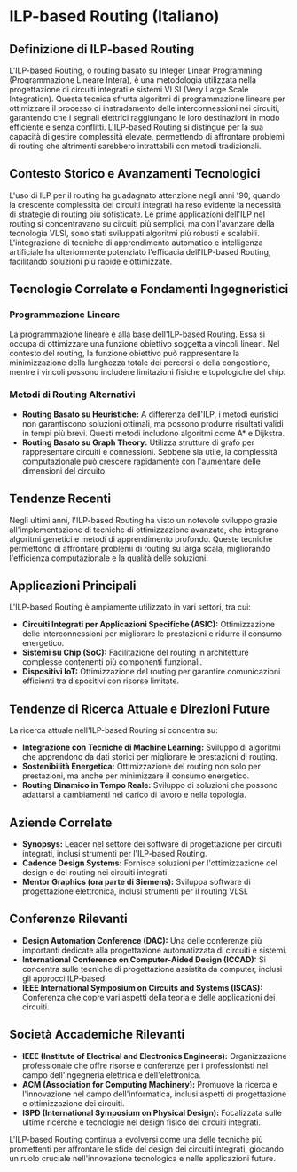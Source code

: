 # ILP-based Routing (Italiano)

## Definizione di ILP-based Routing

L'ILP-based Routing, o routing basato su Integer Linear Programming (Programmazione Lineare Intera), è una metodologia utilizzata nella progettazione di circuiti integrati e sistemi VLSI (Very Large Scale Integration). Questa tecnica sfrutta algoritmi di programmazione lineare per ottimizzare il processo di instradamento delle interconnessioni nei circuiti, garantendo che i segnali elettrici raggiungano le loro destinazioni in modo efficiente e senza conflitti. L'ILP-based Routing si distingue per la sua capacità di gestire complessità elevate, permettendo di affrontare problemi di routing che altrimenti sarebbero intrattabili con metodi tradizionali.

## Contesto Storico e Avanzamenti Tecnologici

L'uso di ILP per il routing ha guadagnato attenzione negli anni '90, quando la crescente complessità dei circuiti integrati ha reso evidente la necessità di strategie di routing più sofisticate. Le prime applicazioni dell'ILP nel routing si concentravano su circuiti più semplici, ma con l'avanzare della tecnologia VLSI, sono stati sviluppati algoritmi più robusti e scalabili. L'integrazione di tecniche di apprendimento automatico e intelligenza artificiale ha ulteriormente potenziato l'efficacia dell'ILP-based Routing, facilitando soluzioni più rapide e ottimizzate.

## Tecnologie Correlate e Fondamenti Ingegneristici

### Programmazione Lineare

La programmazione lineare è alla base dell'ILP-based Routing. Essa si occupa di ottimizzare una funzione obiettivo soggetta a vincoli lineari. Nel contesto del routing, la funzione obiettivo può rappresentare la minimizzazione della lunghezza totale dei percorsi o della congestione, mentre i vincoli possono includere limitazioni fisiche e topologiche del chip.

### Metodi di Routing Alternativi

- **Routing Basato su Heuristiche:** A differenza dell'ILP, i metodi euristici non garantiscono soluzioni ottimali, ma possono produrre risultati validi in tempi più brevi. Questi metodi includono algoritmi come A* e Dijkstra.
- **Routing Basato su Graph Theory:** Utilizza strutture di grafo per rappresentare circuiti e connessioni. Sebbene sia utile, la complessità computazionale può crescere rapidamente con l'aumentare delle dimensioni del circuito.

## Tendenze Recenti

Negli ultimi anni, l'ILP-based Routing ha visto un notevole sviluppo grazie all'implementazione di tecniche di ottimizzazione avanzate, che integrano algoritmi genetici e metodi di apprendimento profondo. Queste tecniche permettono di affrontare problemi di routing su larga scala, migliorando l'efficienza computazionale e la qualità delle soluzioni.

## Applicazioni Principali

L'ILP-based Routing è ampiamente utilizzato in vari settori, tra cui:

- **Circuiti Integrati per Applicazioni Specifiche (ASIC):** Ottimizzazione delle interconnessioni per migliorare le prestazioni e ridurre il consumo energetico.
- **Sistemi su Chip (SoC):** Facilitazione del routing in architetture complesse contenenti più componenti funzionali.
- **Dispositivi IoT:** Ottimizzazione del routing per garantire comunicazioni efficienti tra dispositivi con risorse limitate.

## Tendenze di Ricerca Attuale e Direzioni Future

La ricerca attuale nell'ILP-based Routing si concentra su:

- **Integrazione con Tecniche di Machine Learning:** Sviluppo di algoritmi che apprendono da dati storici per migliorare le prestazioni di routing.
- **Sostenibilità Energetica:** Ottimizzazione del routing non solo per prestazioni, ma anche per minimizzare il consumo energetico.
- **Routing Dinamico in Tempo Reale:** Sviluppo di soluzioni che possono adattarsi a cambiamenti nel carico di lavoro e nella topologia.

## Aziende Correlate

- **Synopsys:** Leader nel settore dei software di progettazione per circuiti integrati, inclusi strumenti per l'ILP-based Routing.
- **Cadence Design Systems:** Fornisce soluzioni per l'ottimizzazione del design e del routing nei circuiti integrati.
- **Mentor Graphics (ora parte di Siemens):** Sviluppa software di progettazione elettronica, inclusi strumenti per il routing VLSI.

## Conferenze Rilevanti

- **Design Automation Conference (DAC):** Una delle conferenze più importanti dedicate alla progettazione automatizzata di circuiti e sistemi.
- **International Conference on Computer-Aided Design (ICCAD):** Si concentra sulle tecniche di progettazione assistita da computer, inclusi gli approcci ILP-based.
- **IEEE International Symposium on Circuits and Systems (ISCAS):** Conferenza che copre vari aspetti della teoria e delle applicazioni dei circuiti.

## Società Accademiche Rilevanti

- **IEEE (Institute of Electrical and Electronics Engineers):** Organizzazione professionale che offre risorse e conferenze per i professionisti nel campo dell'ingegneria elettrica e dell'elettronica.
- **ACM (Association for Computing Machinery):** Promuove la ricerca e l'innovazione nel campo dell'informatica, inclusi aspetti di progettazione e ottimizzazione dei circuiti.
- **ISPD (International Symposium on Physical Design):** Focalizzata sulle ultime ricerche e tecnologie nel design fisico dei circuiti integrati. 

L'ILP-based Routing continua a evolversi come una delle tecniche più promettenti per affrontare le sfide del design dei circuiti integrati, giocando un ruolo cruciale nell'innovazione tecnologica e nelle applicazioni future.